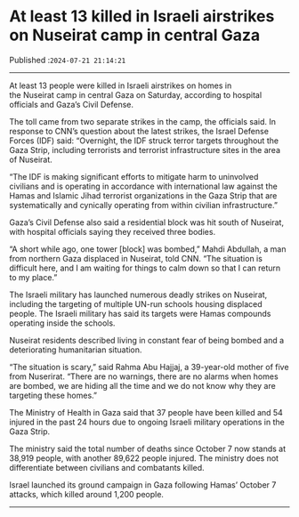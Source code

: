 # At least 13 killed in Israeli airstrikes on Nuseirat camp in central Gaza

Published :`2024-07-21 21:14:21`

---

At least 13 people were killed in Israeli airstrikes on homes in the Nuseirat camp in central Gaza on Saturday, according to hospital officials and Gaza’s Civil Defense.

The toll came from two separate strikes in the camp, the officials said. In response to CNN’s question about the latest strikes, the Israel Defense Forces (IDF) said: “Overnight, the IDF struck terror targets throughout the Gaza Strip, including terrorists and terrorist infrastructure sites in the area of Nuseirat.

“The IDF is making significant efforts to mitigate harm to uninvolved civilians and is operating in accordance with international law against the Hamas and Islamic Jihad terrorist organizations in the Gaza Strip that are systematically and cynically operating from within civilian infrastructure.”

Gaza’s Civil Defense also said a residential block was hit south of Nuseirat, with hospital officials saying they received three bodies.

“A short while ago, one tower [block] was bombed,” Mahdi Abdullah, a man from northern Gaza displaced in Nuseirat, told CNN. “The situation is difficult here, and I am waiting for things to calm down so that I can return to my place.”

The Israeli military has launched numerous deadly strikes on Nuseirat, including the targeting of multiple UN-run schools housing displaced people. The Israeli military has said its targets were Hamas compounds operating inside the schools.

Nuseirat residents described living in constant fear of being bombed and a deteriorating humanitarian situation.

“The situation is scary,” said Rahma Abu Hajjaj, a 39-year-old mother of five from Nuserirat. “There are no warnings, there are no alarms when homes are bombed, we are hiding all the time and we do not know why they are targeting these homes.”

The Ministry of Health in Gaza said that 37 people have been killed and 54 injured in the past 24 hours due to ongoing Israeli military operations in the Gaza Strip.

The ministry said the total number of deaths since October 7 now stands at 38,919 people, with another 89,622 people injured. The ministry does not differentiate between civilians and combatants killed.

Israel launched its ground campaign in Gaza following Hamas’ October 7 attacks, which killed around 1,200 people.

---


